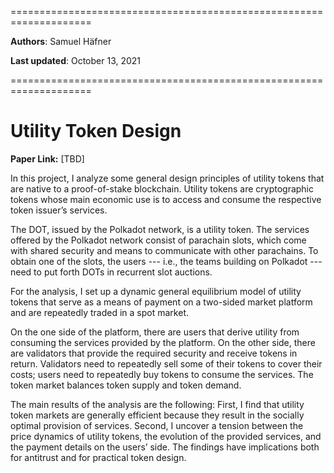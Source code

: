 ====================================================================

**Authors**: Samuel Häfner

**Last updated**: October 13, 2021

====================================================================

# Utility Token Design

**Paper Link:** [TBD]

In this project, I analyze some general design principles of utility tokens that are native to a proof-of-stake blockchain. Utility tokens are cryptographic tokens whose main economic use is to access and consume the respective token issuer’s services. 

The DOT, issued by the Polkadot network, is a utility token. The services offered by the Polkadot network consist of parachain slots, which come with shared security and means to communicate with other parachains. To obtain one of the slots, the users --- i.e., the teams building on Polkadot --- need to put forth DOTs in recurrent slot auctions.  

For the analysis, I set up a dynamic general equilibrium model of utility tokens that serve as a means of payment on a two-sided market platform and are repeatedly traded in a spot market. 

On the one side of the platform, there are users that derive utility from consuming the services provided by the platform. On the other side, there are validators that provide the required security and receive tokens in return. Validators need to repeatedly sell some of their tokens to cover their costs; users need to repeatedly buy tokens to consume the services. The token market balances token supply and token demand.

The main results of the analysis are the following: First, I find that utility token markets are generally efficient because they result in the socially optimal provision of services. Second, I uncover a tension between the price dynamics of utility tokens, the evolution of the provided services, and the payment details on the users’ side. The findings have implications both for antitrust and for practical token design.
